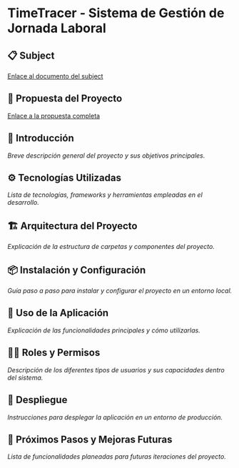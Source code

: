 # TimeTracer - Sistema de Gestión de Jornada Laboral

## 📋 Subject
[Enlace al documento del subject](./doc/Capstone%20Requirements.md)

## 📄 Propuesta del Proyecto
[Enlace a la propuesta completa](./doc/Capstone%20Proposal.md)

## 🚀 Introducción

*Breve descripción general del proyecto y sus objetivos principales.*

## ⚙️ Tecnologías Utilizadas

*Lista de tecnologías, frameworks y herramientas empleadas en el desarrollo.*

## 🏗️ Arquitectura del Proyecto

*Explicación de la estructura de carpetas y componentes del proyecto.*

## 📦 Instalación y Configuración

*Guía paso a paso para instalar y configurar el proyecto en un entorno local.*

## 🧪 Uso de la Aplicación

*Explicación de las funcionalidades principales y cómo utilizarlas.*

## 👨‍💻 Roles y Permisos

*Descripción de los diferentes tipos de usuarios y sus capacidades dentro del sistema.*

## 🚀 Despliegue

*Instrucciones para desplegar la aplicación en un entorno de producción.*

## 📝 Próximos Pasos y Mejoras Futuras

*Lista de funcionalidades planeadas para futuras iteraciones del proyecto.*